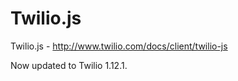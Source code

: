 # Twilio.js

Twilio.js - http://www.twilio.com/docs/client/twilio-js

Now updated to Twilio 1.12.1.
